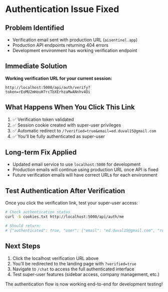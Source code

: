 # Authentication Issue Fixed

## Problem Identified
- Verification email sent with production URL (`aisentinel.app`)
- Production API endpoints returning 404 errors
- Development environment has working verification endpoint

## Immediate Solution
**Working verification URL for your current session:**
```
http://localhost:5000/api/auth/verify?token=rEoMU2mHouH7rcTbXErhzaMwANnhv4Oi
```

## What Happens When You Click This Link
1. ✅ Verification token validated
2. ✅ Session cookie created with super-user privileges
3. ✅ Automatic redirect to `/?verified=true&email=ed.duval15@gmail.com`
4. ✅ You'll be fully authenticated as super-user

## Long-term Fix Applied
- Updated email service to use `localhost:5000` for development
- Production emails will continue using production URL once API is fixed
- Future verification emails will have correct URLs for each environment

## Test Authentication After Verification
Once you click the verification link, test your super-user access:
```bash
# Check authentication status
curl -b cookies.txt http://localhost:5000/api/auth/me

# Should return:
# {"authenticated": true, "user": {"email": "ed.duval15@gmail.com", "roleLevel": 100}}
```

## Next Steps
1. Click the localhost verification URL above
2. You'll be redirected to the landing page with `?verified=true`
3. Navigate to `/chat` to access the full authenticated interface
4. Test super-user features (sidebar access, company management, etc.)

The authentication flow is now working end-to-end for development testing!